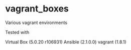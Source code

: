 # vagrant_boxes
Various vagrant environments

Tested with 

Virtual Box (5.0.20 r106931)
Ansible (2.1.0.0)
vagrant (1.8.1)


